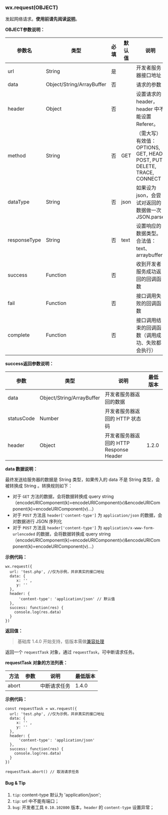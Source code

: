 <!-- https://mp.weixin.qq.com/debug/wxadoc/dev/api/network-request.html -->

### wx.request(OBJECT)

发起网络请求。**使用前请先阅读[说明](https://mp.weixin.qq.com/debug/wxadoc/dev/api/api-network.html)**。

**OBJECT参数说明：**

  参数名         |  类型                        |  必填 |  默认值 |  说明                                                             | 最低版本 
-----------------|------------------------------|-------|---------|-------------------------------------------------------------------|----------
  url            |  String                      |  是   |         |  开发者服务器接口地址                                             |          
  data           |  Object/String/ArrayBuffer   |  否   |         |  请求的参数                                                       |          
  header         |  Object                      |  否   |         |  设置请求的 header，header 中不能设置 Referer。                   |          
  method         |  String                      |  否   |  GET    |（需大写）有效值：OPTIONS, GET, HEAD, POST, PUT, DELETE, TRACE, CONNECT|          
  dataType       |  String                      |  否   |  json   |  如果设为json，会尝试对返回的数据做一次 JSON.parse                |          
  responseType   |  String                      |  否   |  text   |  设置响应的数据类型。合法值：text、arraybuffer                    |  1.7.0   
  success        |  Function                    |  否   |         |  收到开发者服务成功返回的回调函数                                 |          
  fail           |  Function                    |  否   |         |  接口调用失败的回调函数                                           |          
  complete       |  Function                    |  否   |         |  接口调用结束的回调函数（调用成功、失败都会执行）                 |          

**success返回参数说明：**

  参数         |  类型                        |  说明                             | 最低版本 
---------------|------------------------------|-----------------------------------|----------
  data         |  Object/String/ArrayBuffer   |  开发者服务器返回的数据           |          
  statusCode   |  Number                      |  开发者服务器返回的 HTTP 状态码   |          
  header       |  Object                      |开发者服务器返回的 HTTP Response Header|  1.2.0   

**data 数据说明：**

最终发送给服务器的数据是 String 类型，如果传入的 data 不是 String 类型，会被转换成 String 。转换规则如下：

*   对于 `GET` 方法的数据，会将数据转换成 query string（encodeURIComponent(k)=encodeURIComponent(v)&encodeURIComponent(k)=encodeURIComponent(v)...）
*   对于 `POST` 方法且 `header['content-type']` 为 `application/json` 的数据，会对数据进行 JSON 序列化
*   对于 `POST` 方法且 `header['content-type']` 为 `application/x-www-form-urlencoded` 的数据，会将数据转换成 query string （encodeURIComponent(k)=encodeURIComponent(v)&encodeURIComponent(k)=encodeURIComponent(v)...）

**示例代码：**

    wx.request({
      url: 'test.php', //仅为示例，并非真实的接口地址
      data: {
         x: '' ,
         y: ''
      },
      header: {
          'content-type': 'application/json' // 默认值
      },
      success: function(res) {
        console.log(res.data)
      }
    })
    

**返回值：**

> 基础库 1.4.0 开始支持，低版本需做[兼容处理](https://mp.weixin.qq.com/debug/wxadoc/dev/framework/compatibility.html)

返回一个 `requestTask` 对象，通过 `requestTask`，可中断请求任务。

**requestTask 对象的方法列表：**

  方法    |  参数 |  说明     | 最低版本 
----------|-------|-----------|----------
  abort   |       |中断请求任务|  1.4.0   

**示例代码：**

    const requestTask = wx.request({
      url: 'test.php', //仅为示例，并非真实的接口地址
      data: {
         x: '' ,
         y: ''
      },
      header: {
          'content-type': 'application/json'
      },
      success: function(res) {
        console.log(res.data)
      }
    })
    
    requestTask.abort() // 取消请求任务
    

#### Bug & Tip

1.  `tip`: content-type 默认为 'application/json';
2.  `tip`: url 中不能有端口；
3.  `bug`: 开发者工具 `0.10.102800` 版本，`header` 的 `content-type` 设置异常；
